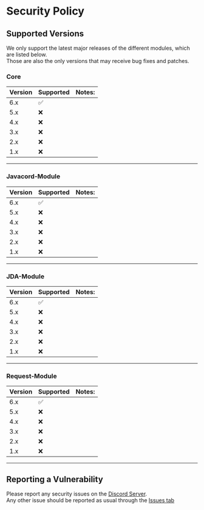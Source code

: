 [discord]: https://discord.gg/6dazXp6
[issues]: https://github.com/botblock/JavaBotBlockAPI/issues/new?labels=Type:+Bug&template=bug_report.md

# Security Policy

## Supported Versions
We only support the latest major releases of the different modules, which are listed below.  
Those are also the only versions that may receive bug fixes and patches.

### Core

| Version | Supported          | Notes: |
| ------- | ------------------ | ------ |
| 6.x     | :white_check_mark: |        |
| 5.x     | :x:                |        |
| 4.x     | :x:                |        |
| 3.x     | :x:                |        |
| 2.x     | :x:                |        |
| 1.x     | :x:                |        |

----
### Javacord-Module

| Version | Supported          | Notes: |
| ------- | ------------------ | ------ |
| 6.x     | :white_check_mark: |        |
| 5.x     | :x:                |        |
| 4.x     | :x:                |        |
| 3.x     | :x:                |        |
| 2.x     | :x:                |        |
| 1.x     | :x:                |        |

----
### JDA-Module

| Version | Supported          | Notes: |
| ------- | ------------------ | ------ |
| 6.x     | :white_check_mark: |        |
| 5.x     | :x:                |        |
| 4.x     | :x:                |        |
| 3.x     | :x:                |        |
| 2.x     | :x:                |        |
| 1.x     | :x:                |        |

----
### Request-Module

| Version | Supported          | Notes: |
| ------- | ------------------ | ------ |
| 6.x     | :white_check_mark: |        |
| 5.x     | :x:                |        |
| 4.x     | :x:                |        |
| 3.x     | :x:                |        |
| 2.x     | :x:                |        |
| 1.x     | :x:                |        |

---
## Reporting a Vulnerability

Please report any security issues on the [Discord Server][discord].  
Any other issue should be reported as usual through the [Issues tab][issues]
